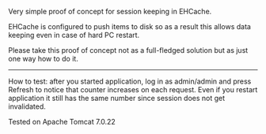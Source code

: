 Very simple proof of concept for session keeping in EHCache.

EHCache is configured to push items to disk so as a result this allows data keeping even in case of hard PC restart.

Please take this proof of concept not as a full-fledged solution but as just one way how to do it.

--------------------

How to test: after you started application, log in as admin/admin and press Refresh to notice that counter increases
on each request. Even if you restart application it still has the same number since session does not get invalidated.


Tested on Apache Tomcat 7.0.22